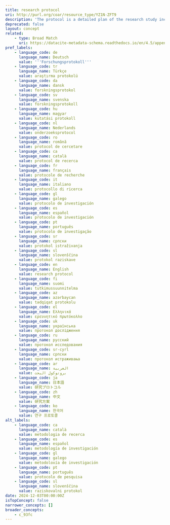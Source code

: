 ```yaml
---
title: research protocol
uri: http://purl.org/coar/resource_type/YZ1N-ZFT9
description: 'The protocol is a detailed plan of the research study including a project summary, project description covering the rationale, objectives, methodology, data management and analysis, ethical considerations, gender issues and references. [Source: Adapted from https://www.who.int/publications/i/item/a-practical-guide-for-health-researchers]'
deprecated: false
layout: concept
related:
    - type: Broad Match
      uri: https://datacite-metadata-schema.readthedocs.io/en/4.5/appendices/appendix-1/resourceTypeGeneral/#studyregistration
pref_labels:
    - language_code: de
      language_name: Deutsch
      value: '''Forschungsprotokoll'''
    - language_code: tr
      language_name: Türkçe
      value: araştırma protokolü
    - language_code: da
      language_name: dansk
      value: forskningsprotokol
    - language_code: sv
      language_name: svenska
      value: forskningsprotokoll
    - language_code: hu
      language_name: magyar
      value: kutatási protokoll
    - language_code: nl
      language_name: Nederlands
      value: onderzoeksprotocol
    - language_code: ro
      language_name: română
      value: protocol de cercetare
    - language_code: ca
      language_name: català
      value: protocol de recerca
    - language_code: fr
      language_name: français
      value: protocole de recherche
    - language_code: it
      language_name: italiano
      value: protocollo di ricerca
    - language_code: gl
      language_name: galego
      value: protocolo de investigación
    - language_code: es
      language_name: español
      value: protocolo de investigación
    - language_code: pt
      language_name: português
      value: protocolo de investigação
    - language_code: sr
      language_name: српски
      value: protokol istraživanja
    - language_code: sl
      language_name: slovenščina
      value: protokol raziskave
    - language_code: en
      language_name: English
      value: research protocol
    - language_code: fi
      language_name: suomi
      value: tutkimussuunnitelma
    - language_code: az
      language_name: azərbaycan
      value: tədqiqat protokolu
    - language_code: el
      language_name: Ελληνικά
      value: ερευνητικό πρωτόκολλο
    - language_code: uk
      language_name: українська
      value: протокол дослідження
    - language_code: ru
      language_name: русский
      value: протокол исследования
    - language_code: sr-cyrl
      language_name: српски
      value: протокол истраживања
    - language_code: ar
      language_name: العربية
      value: بروتوكول البحث
    - language_code: ja
      language_name: 日本語
      value: 研究プロトコル
    - language_code: zh
      language_name: 中文
      value: 研究方案
    - language_code: ko
      language_name: 한국어
      value: 연구 프로토콜
alt_labels:
    - language_code: ca
      language_name: català
      value: metodologia de recerca
    - language_code: es
      language_name: español
      value: metodología de investigación
    - language_code: gl
      language_name: galego
      value: metodoloxía de investigación
    - language_code: pt
      language_name: português
      value: protocolo de pesquisa
    - language_code: sl
      language_name: slovenščina
      value: raziskovalni protokol
date: 2024-12-03T00:00:00Z
isTopConcept: false
narrower_concepts: []
broader_concepts:
    - c_93fc
---
```


